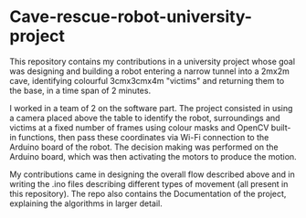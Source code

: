 # Cave-rescue-robot-university-project

This repository contains my contributions in a university project whose goal was designing and building a robot entering a narrow tunnel into a 2mx2m cave, identifying colourful 3cmx3cmx4m "victims" and returning them to the base, in a time span of 2 minutes.

I worked in a team of 2 on the software part. The project consisted in using a camera placed above the table to identify the robot, surroundings and victims at a fixed number of frames using colour masks and OpenCV built-in functions, then pass these coordinates via Wi-Fi connection to the Arduino board of the robot.
The decision making was performed on the Arduino board, which was then activating the motors to produce the motion.

My contributions came in designing the overall flow described above and in writing the .ino files describing different types of movement (all present in this repository). The repo also contains the Documentation of the project, explaining the algorithms in larger detail. 
